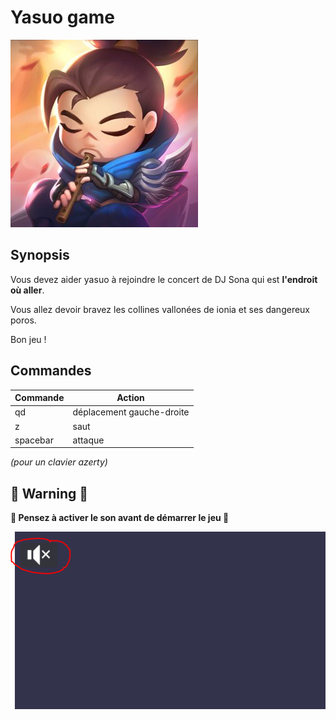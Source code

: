 # Yasuo game

![yasuo logo](resources/chibi_yasuo.jpg)

## Synopsis

Vous devez aider yasuo à rejoindre le concert de DJ Sona qui est **l'endroit où aller**. 

Vous allez devoir bravez les collines vallonées de ionia et ses dangereux poros.

Bon jeu ! 

## Commandes

Commande | Action
-------------- | ----------------
qd | déplacement gauche-droite
z | saut
spacebar | attaque

*(pour un clavier azerty)*

## :rotating_light: Warning :rotating_light:

**:musical_note: Pensez à activer le son avant de démarrer le jeu :musical_note:**

![GitHub Logo](resources/warning.PNG)
